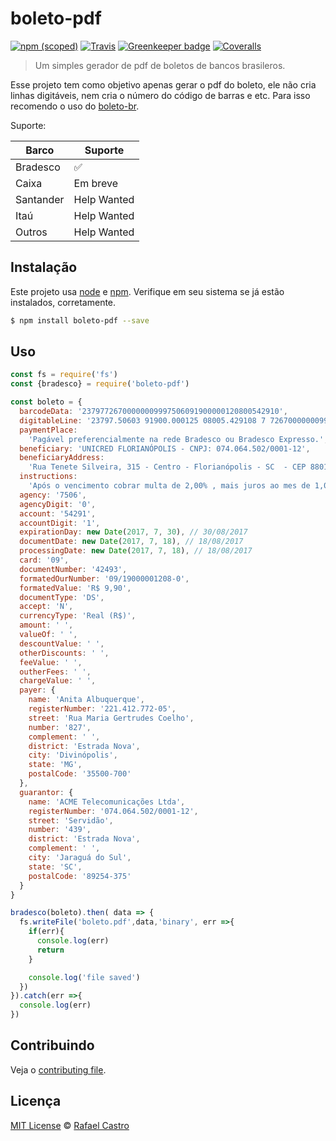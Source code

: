 # boleto-pdf

[![npm (scoped)](https://img.shields.io/npm/v/boleto-pdf.svg)](https://www.npmjs.com/package/boleto-pdf)
[![Travis](https://img.shields.io/travis/boleto-br/boleto-pdf.svg)](https://travis-ci.org/boleto-br/boleto-pdf)
[![Greenkeeper badge](https://badges.greenkeeper.io/boleto-br/boleto-pdf.svg)](https://greenkeeper.io/)
[![Coveralls](https://img.shields.io/coveralls/boleto-br/boleto-pdf.svg)](https://coveralls.io/github/boleto-br/boleto-pdf?branch=master)

> Um simples gerador de pdf de boletos de bancos brasileros.

Esse projeto tem como objetivo apenas gerar o pdf do boleto, ele não cria linhas
digitáveis, nem cria o número do código de barras e etc. Para isso recomendo o
uso do [boleto-br](https://www.npmjs.com/package/boleto-br).

Suporte:

| Barco        |  Suporte             |
|--------------|----------------------|
| Bradesco     |  :white_check_mark:  |
| Caixa        |  Em breve            |
| Santander    |  Help Wanted         |
| Itaú         |  Help Wanted         |
| Outros       |  Help Wanted         |

## Instalação

Este projeto usa [node](http://nodejs.org) e [npm](https://npmjs.com).
Verifique em seu sistema se já estão instalados, corretamente.

```sh
$ npm install boleto-pdf --save

```

## Uso

```js
const fs = require('fs')
const {bradesco} = require('boleto-pdf')

const boleto = {
  barcodeData: '23797726700000009997506091900000120800542910',
  digitableLine: '23797.50603 91900.000125 08005.429108 7 72670000000999',
  paymentPlace:
    'Pagável preferencialmente na rede Bradesco ou Bradesco Expresso.',
  beneficiary: 'UNICRED FLORIANÓPOLIS - CNPJ: 074.064.502/0001-12',
  beneficiaryAddress:
    'Rua Tenete Silveira, 315 - Centro - Florianópolis - SC  - CEP 88010-301',
  instructions:
    'Após o vencimento cobrar multa de 2,00% , mais juros ao mes de 1,00%.',
  agency: '7506',
  agencyDigit: '0',
  account: '54291',
  accountDigit: '1',
  expirationDay: new Date(2017, 7, 30), // 30/08/2017
  documentDate: new Date(2017, 7, 18), // 18/08/2017
  processingDate: new Date(2017, 7, 18), // 18/08/2017
  card: '09',
  documentNumber: '42493',
  formatedOurNumber: '09/19000001208-0',
  formatedValue: 'R$ 9,90',
  documentType: 'DS',
  accept: 'N',
  currencyType: 'Real (R$)',
  amount: ' ',
  valueOf: ' ',
  descountValue: ' ',
  otherDiscounts: ' ',
  feeValue: ' ',
  outherFees: ' ',
  chargeValue: ' ',
  payer: {
    name: 'Anita Albuquerque',
    registerNumber: '221.412.772-05',
    street: 'Rua Maria Gertrudes Coelho',
    number: '827',
    complement: ' ',
    district: 'Estrada Nova',
    city: 'Divinópolis',
    state: 'MG',
    postalCode: '35500-700'
  },
  guarantor: {
    name: 'ACME Telecomunicações Ltda',
    registerNumber: '074.064.502/0001-12',
    street: 'Servidão',
    number: '439',
    district: 'Estrada Nova',
    complement: ' ',
    city: 'Jaraguá do Sul',
    state: 'SC',
    postalCode: '89254-375'
  }
}

bradesco(boleto).then( data => {
  fs.writeFile('boleto.pdf',data,'binary', err =>{
    if(err){
      console.log(err)
      return
    }

    console.log('file saved')
  })
}).catch(err =>{
  console.log(err)
})

```

## Contribuindo

Veja o [contributing file](CONTRIBUTING.md).

## Licença

[MIT License](LICENSE.md) © [Rafael Castro](https://twitter.com/rafaelc457ro)
